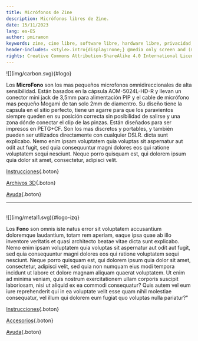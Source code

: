 ```yaml
---
title: Micrófonos de Zine
description: Micrófonos libres de Zine.
date: 15/11/2023
lang: es-ES
author: pmiramon
keywords: zine, cine libre, software libre, hardware libre, privacidad, tecnología libre, autonomia digital, magic lantern, coreboot, libreboot, thinkpad, EM272
header-includes: <style>.intro{display:none;} @media only screen and (min-width:665px) {a.seleccion.microfonos::before{content:"➞ "; font-weight:bolder;}}</style>
rights: Creative Commons Attribution-ShareAlike 4.0 International License
---
```


<div class="presentacion">
![](img/carbon.svg){#logo}

Los **MicroFono** son los mas pequeños microfonos omnidireccionales de alta sensibilidad. Están basados en la cápsula AOM-5024L-HD-R y llevan un conector mini jack de 3,5mm para alimentación PIP y el cable de micrófono mas pequeño Mogami de tan solo 2mm de diamentro. Su diseño tiene la capsula en el sitio perfecto, tiene un agarre para que los paravientos siempre queden en su posición correcta sin posibilidad de salirse y una zona dónde conectar el clip de las pinzas. Están diseñados para ser impresos en PETG+CF. Son los mas discretos y portables, y también pueden ser utilizados directamente con cualquier DSLR. dicta sunt explicabo. Nemo enim ipsam voluptatem quia voluptas sit aspernatur aut odit aut fugit, sed quia consequuntur magni dolores eos qui ratione voluptatem sequi nesciunt. Neque porro quisquam est, qui dolorem ipsum quia dolor sit amet, consectetur, adipisci velit.

</div>

<div class="botonera">

[Instrucciones](#intro){.boton}

[Archivos 3D](#intro){.boton}

[Ayuda](#intro){.boton}

</div>

<hr><br>

<div class="presentacion">
![](img/metal1.svg){#logo-izq}

Los **Fono** son omnis iste natus error sit voluptatem accusantium doloremque laudantium, totam rem aperiam, eaque ipsa quae ab illo inventore veritatis et quasi architecto beatae vitae dicta sunt explicabo. Nemo enim ipsam voluptatem quia voluptas sit aspernatur aut odit aut fugit, sed quia consequuntur magni dolores eos qui ratione voluptatem sequi nesciunt. Neque porro quisquam est, qui dolorem ipsum quia dolor sit amet, consectetur, adipisci velit, sed quia non numquam eius modi tempora incidunt ut labore et dolore magnam aliquam quaerat voluptatem. Ut enim ad minima veniam, quis nostrum exercitationem ullam corporis suscipit laboriosam, nisi ut aliquid ex ea commodi consequatur? Quis autem vel eum iure reprehenderit qui in ea voluptate velit esse quam nihil molestiae consequatur, vel illum qui dolorem eum fugiat quo voluptas nulla pariatur?"

</div>

<div class="botonera">

[Instrucciones](#intro){.boton}

[Accesorios](#intro){.boton}

[Ayuda](#intro){.boton}

</div>
